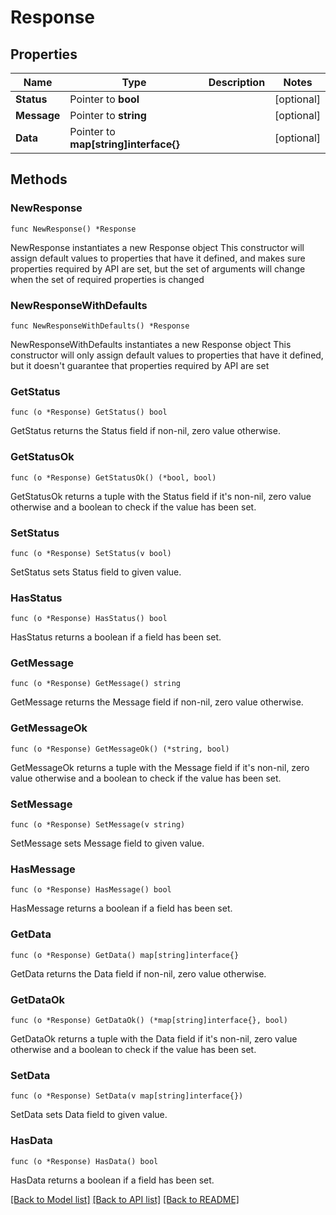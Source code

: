 # Response

## Properties

Name | Type | Description | Notes
------------ | ------------- | ------------- | -------------
**Status** | Pointer to **bool** |  | [optional] 
**Message** | Pointer to **string** |  | [optional] 
**Data** | Pointer to **map[string]interface{}** |  | [optional] 

## Methods

### NewResponse

`func NewResponse() *Response`

NewResponse instantiates a new Response object
This constructor will assign default values to properties that have it defined,
and makes sure properties required by API are set, but the set of arguments
will change when the set of required properties is changed

### NewResponseWithDefaults

`func NewResponseWithDefaults() *Response`

NewResponseWithDefaults instantiates a new Response object
This constructor will only assign default values to properties that have it defined,
but it doesn't guarantee that properties required by API are set

### GetStatus

`func (o *Response) GetStatus() bool`

GetStatus returns the Status field if non-nil, zero value otherwise.

### GetStatusOk

`func (o *Response) GetStatusOk() (*bool, bool)`

GetStatusOk returns a tuple with the Status field if it's non-nil, zero value otherwise
and a boolean to check if the value has been set.

### SetStatus

`func (o *Response) SetStatus(v bool)`

SetStatus sets Status field to given value.

### HasStatus

`func (o *Response) HasStatus() bool`

HasStatus returns a boolean if a field has been set.

### GetMessage

`func (o *Response) GetMessage() string`

GetMessage returns the Message field if non-nil, zero value otherwise.

### GetMessageOk

`func (o *Response) GetMessageOk() (*string, bool)`

GetMessageOk returns a tuple with the Message field if it's non-nil, zero value otherwise
and a boolean to check if the value has been set.

### SetMessage

`func (o *Response) SetMessage(v string)`

SetMessage sets Message field to given value.

### HasMessage

`func (o *Response) HasMessage() bool`

HasMessage returns a boolean if a field has been set.

### GetData

`func (o *Response) GetData() map[string]interface{}`

GetData returns the Data field if non-nil, zero value otherwise.

### GetDataOk

`func (o *Response) GetDataOk() (*map[string]interface{}, bool)`

GetDataOk returns a tuple with the Data field if it's non-nil, zero value otherwise
and a boolean to check if the value has been set.

### SetData

`func (o *Response) SetData(v map[string]interface{})`

SetData sets Data field to given value.

### HasData

`func (o *Response) HasData() bool`

HasData returns a boolean if a field has been set.


[[Back to Model list]](../README.md#documentation-for-models) [[Back to API list]](../README.md#documentation-for-api-endpoints) [[Back to README]](../README.md)


